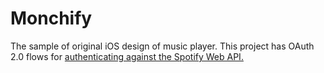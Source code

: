 # Monchify
The sample of original iOS design of music player. This project has OAuth 2.0 flows for [authenticating against the Spotify Web API.](https://developer.spotify.com/documentation/general/guides/authorization/)
